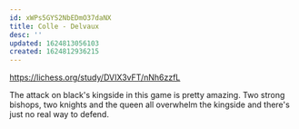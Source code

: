 ```yaml
---
id: xWPs5GYS2NbEDmO37daNX
title: Colle - Delvaux
desc: ''
updated: 1624813056103
created: 1624812936215
---
```


https://lichess.org/study/DVIX3vFT/nNh6zzfL


The attack on black's kingside in this game is pretty amazing. Two strong bishops, two knights and the queen all overwhelm the kingside and there's just no real way to defend.
